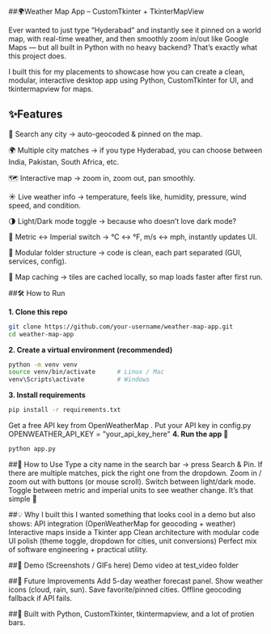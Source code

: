 ##🌍Weather Map App – CustomTkinter + TkinterMapView

Ever wanted to just type “Hyderabad” and instantly see it pinned on a world map, with real-time weather, and then smoothly zoom in/out like Google Maps — but all built in Python with no heavy backend? That’s exactly what this project does.

I built this for my placements to showcase how you can create a clean, modular, interactive desktop app using Python, CustomTkinter for UI, and tkintermapview for maps.

## ✨Features

🔎 Search any city → auto-geocoded & pinned on the map.

🌍 Multiple city matches → if you type Hyderabad, you can choose between India, Pakistan, South Africa, etc.

🗺️ Interactive map → zoom in, zoom out, pan smoothly.

☀️ Live weather info → temperature, feels like, humidity, pressure, wind speed, and condition.

🌗 Light/Dark mode toggle → because who doesn’t love dark mode?

📏 Metric ↔ Imperial switch → °C ↔ °F, m/s ↔ mph, instantly updates UI.

🧩 Modular folder structure → code is clean, each part separated (GUI, services, config).

💾 Map caching → tiles are cached locally, so map loads faster after first run.

##🛠️ How to Run

**1. Clone this repo**
```bash
git clone https://github.com/your-username/weather-map-app.git
cd weather-map-app
```
**2. Create a virtual environment (recommended)**
```bash
python -m venv venv
source venv/bin/activate      # Linux / Mac
venv\Scripts\activate         # Windows
```
**3. Install requirements**
```bash
pip install -r requirements.txt
```
Get a free API key from OpenWeatherMap
.
Put your API key in config.py
OPENWEATHER_API_KEY = "your_api_key_here"
**4. Run the app 🎉**
```bash
python app.py
```

##🎥 How to Use
Type a city name in the search bar → press Search & Pin.
If there are multiple matches, pick the right one from the dropdown.
Zoom in / zoom out with buttons (or mouse scroll).
Switch between light/dark mode.
Toggle between metric and imperial units to see weather change.
It’s that simple 🚀

##💡 Why I built this
I wanted something that looks cool in a demo but also shows:
API integration (OpenWeatherMap for geocoding + weather)
Interactive maps inside a Tkinter app
Clean architecture with modular code
UI polish (theme toggle, dropdown for cities, unit conversions)
Perfect mix of software engineering + practical utility.

##📸 Demo (Screenshots / GIFs here)
Demo video at test_video folder

##🚀 Future Improvements
Add 5-day weather forecast panel.
Show weather icons (cloud, rain, sun).
Save favorite/pinned cities.
Offline geocoding fallback if API fails.

##💙 Built with Python, CustomTkinter, tkintermapview, and a lot of protien bars.
